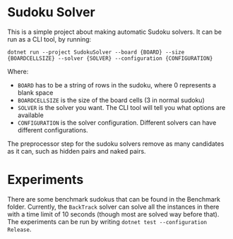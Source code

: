# Sudoku Solver
This is a simple project about making automatic Sudoku solvers.
It can be run as a CLI tool, by running:

`dotnet run --project SudokuSolver --board {BOARD} --size {BOARDCELLSIZE} --solver {SOLVER} --configuration {CONFIGURATION}`

Where:
* `BOARD` has to be a string of rows in the sudoku, where 0 represents a blank space
* `BOARDCELLSIZE` is the size of the board cells (3 in normal sudoku)
* `SOLVER` is the solver you want. The CLI tool will tell you what options are available
* `CONFIGURATION` is the solver configuration. Different solvers can have different configurations.

The preprocessor step for the sudoku solvers remove as many candidates as it can, such as hidden pairs and naked pairs.

# Experiments
There are some benchmark sudokus that can be found in the Benchmark folder.
Currently, the `BackTrack` solver can solve all the instances in there with a time limit of 10 seconds (though most are solved way before that).
The experiments can be run by writing `dotnet test --configuration Release`.
